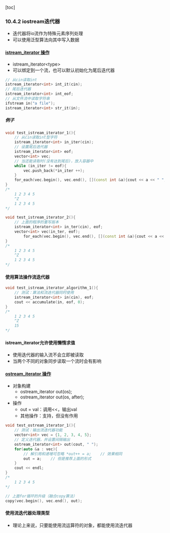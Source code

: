 [toc]

### 10.4.2 iostream迭代器

* 迭代器将io流作为特殊元素序列处理
* 可以使用泛型算法向其中写入数据

#### [istream_iterator 操作](https://zh.cppreference.com/w/cpp/iterator/istream_iterator)

* istream_iterator\<type\>
* 可以绑定到一个流，也可以默认初始化为尾后迭代器

```C++
// 从cin读取int
istream_iterator<int> int_it(cin);
// 尾后迭代器
istream_iterator<int> int_eof;
// 从文件流中读取字符串
ifstream in("a file");
istream_iterator<int> str_it(in);
```

##### 例子

```C++
void test_istream_iterator_1(){
    // 从cin读取int型字符
    istream_iterator<int> in_iter(cin);
    // 设置尾后迭代器
    istream_iterator<int> eof;
    vector<int> vec;
    // 当还能读取时(没有达到尾后)，放入容器中
    while (in_iter != eof){
        vec.push_back(*in_iter ++);
    }
    for_each(vec.begin(), vec.end(), [](const int &a){cout << a << " ";});
}
/*
	1 2 3 4 5
	^Z
	1 2 3 4 5 
*/
```

```C++
void test_istream_iterator_2(){
    // 上面的程序的重写版本
    istream_iterator<int> in_ter(cin), eof;
    vector<int> vec(in_ter, eof);
        for_each(vec.begin(), vec.end(), [](const int &a){cout << a << " ";});
}
/*
	1 2 3 4 5
	^Z
	1 2 3 4 5 
*/
```

#### 使用算法操作流迭代器

```C++
void test_istream_iterator_algorithm_1(){
    // 测试：算法和流迭代器同时使用
    istream_iterator<int> in(cin), eof;
    cout << accumulate(in, eof, 0);
}
/*
	1 2 3 4 5
	^Z
	15
*/
```

#### istream_iterator允许使用懒惰求值

* 使用迭代器的输入流不会立即被读取
* 当两个不同的对象同步读取一个流时会有影响

#### [ostream_iterator 操作](https://zh.cppreference.com/w/cpp/iterator/istream_iterator)

* 对象构建
  * ostream_iterator out(os);
  * ostream_iterator out(os, after);
* 操作
  * out = val：调用<<，输出val
  * 其他操作：支持，但没有作用

```C++
void test_ostream_iterator_1(){
    // 测试：输出流迭代器功能
    vector<int> vec = {1, 2, 3, 4, 5};
    // 定义迭代器，并设置间隔输出
    ostream_iterator<int> out(cout, " ");
    for(auto &a : vec){
        // 解引用和递增可忽略 *out++ = a;	// 效果相同
        out = a;	// 但是推荐上面的形式
    }
    cout << endl;
}
/*
	1 2 3 4 5 
*/
```

```C++
// 上面for循环的升级（融合copy算法）
copy(vec.begin(), vec.end(), out);
```

#### 使用流迭代器处理类型

* 理论上来说，只要能使用流运算符的对象，都能使用流迭代器

